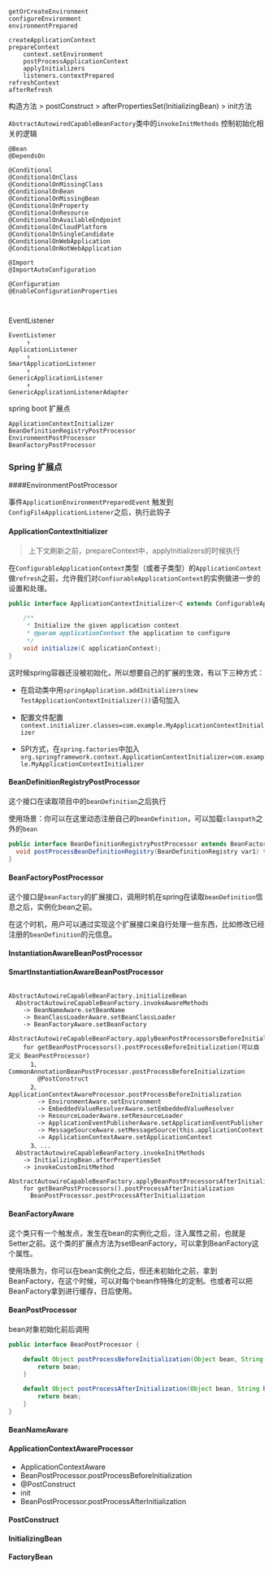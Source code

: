 ```
getOrCreateEnvironment
configureEnvironment
environmentPrepared

createApplicationContext
prepareContext
	context.setEnvironment
	postProcessApplicationContext
	applyInitializers
	listeners.contextPrepared
refreshContext
afterRefresh

```



构造方法 > postConstruct > afterPropertiesSet(InitializingBean) > init方法

`AbstractAutowiredCapableBeanFactory`类中的`invokeInitMethods` 控制初始化相关的逻辑





```
@Bean
@DependsOn

@Conditional
@ConditionalOnClass
@ConditionalOnMissingClass
@ConditionalOnBean
@ConditionalOnMissingBean
@ConditionalOnProperty
@ConditionalOnResource
@ConditionalOnAvailableEndpoint
@ConditionalOnCloudPlatform
@ConditionalOnSingleCandidate
@ConditionalOnWebApplication
@ConditionalOnNotWebApplication

@Import
@ImportAutoConfiguration

@Configuration
@EnableConfigurationProperties



```



EventListener

```
EventListener
     ↑
ApplicationListener
     ↑
SmartApplicationListener
     ↑
GenericApplicationListener
     ↑
GenericApplicationListenerAdapter
```



spring boot 扩展点

```
ApplicationContextInitializer
BeanDefinitionRegistryPostProcessor
EnvironmentPostProcessor
BeanFactoryPostProcessor

```



### Spring 扩展点

####EnvironmentPostProcessor

事件`ApplicationEnvironmentPreparedEvent` 触发到`ConfigFileApplicationListener`之后，执行此钩子



#### ApplicationContextInitializer

> 上下文刷新之前，prepareContext中，applyInitializers的时候执行

在`ConfigurableApplicationContext`类型（或者子类型）的`ApplicationContext`做`refresh`之前，允许我们对`ConfiurableApplicationContext`的实例做进一步的设置和处理。

```java
public interface ApplicationContextInitializer<C extends ConfigurableApplicationContext> {

	/**
	 * Initialize the given application context.
	 * @param applicationContext the application to configure
	 */
	void initialize(C applicationContext);
}
```

这时候spring容器还没被初始化，所以想要自己的扩展的生效，有以下三种方式：

- 在启动类中用`springApplication.addInitializers(new TestApplicationContextInitializer())`语句加入

- 配置文件配置`context.initializer.classes=com.example.MyApplicationContextInitializer`

- SPI方式，在`spring.factories`中加入`org.springframework.context.ApplicationContextInitializer=com.example.MyApplicationContextInitializer`



#### BeanDefinitionRegistryPostProcessor

这个接口在读取项目中的`beanDefinition`之后执行

使用场景：你可以在这里动态注册自己的`beanDefinition`，可以加载`classpath`之外的`bean`

```java
public interface BeanDefinitionRegistryPostProcessor extends BeanFactoryPostProcessor {
  void postProcessBeanDefinitionRegistry(BeanDefinitionRegistry var1) throws BeansException;
}
```



#### BeanFactoryPostProcessor

这个接口是`beanFactory`的扩展接口，调用时机在spring在读取`beanDefinition`信息之后，实例化bean之前。

在这个时机，用户可以通过实现这个扩展接口来自行处理一些东西，比如修改已经注册的`beanDefinition`的元信息。



#### InstantiationAwareBeanPostProcessor



#### SmartInstantiationAwareBeanPostProcessor



```

AbstractAutowireCapableBeanFactory.initializeBean
  AbstractAutowireCapableBeanFactory.invokeAwareMethods
    -> BeanNameAware.setBeanName
    -> BeanClassLoaderAware.setBeanClassLoader
    -> BeanFactoryAware.setBeanFactory
  AbstractAutowireCapableBeanFactory.applyBeanPostProcessorsBeforeInitialization
    for getBeanPostProcessors().postProcessBeforeInitialization(可以自定义 BeanPostProcessor)
      1、CommonAnnotationBeanPostProcessor.postProcessBeforeInitialization
        @PostConstruct
      2、ApplicationContextAwareProcessor.postProcessBeforeInitialization
        -> EnvironmentAware.setEnvironment
        -> EmbeddedValueResolverAware.setEmbeddedValueResolver
        -> ResourceLoaderAware.setResourceLoader
        -> ApplicationEventPublisherAware.setApplicationEventPublisher
        -> MessageSourceAware.setMessageSource(this.applicationContext
        -> ApplicationContextAware.setApplicationContext
      3、...
  AbstractAutowireCapableBeanFactory.invokeInitMethods
    -> InitializingBean.afterPropertiesSet
    -> invokeCustomInitMethod
  AbstractAutowireCapableBeanFactory.applyBeanPostProcessorsAfterInitialization
    for getBeanPostProcessors().postProcessAfterInitialization
      BeanPostProcessor.postProcessAfterInitialization

```



#### BeanFactoryAware

这个类只有一个触发点，发生在bean的实例化之后，注入属性之前，也就是Setter之前。这个类的扩展点方法为setBeanFactory，可以拿到BeanFactory这个属性。

使用场景为，你可以在bean实例化之后，但还未初始化之前，拿到 BeanFactory，在这个时候，可以对每个bean作特殊化的定制。也或者可以把BeanFactory拿到进行缓存，日后使用。



#### BeanPostProcessor

bean对象初始化前后调用

```java
public interface BeanPostProcessor {

	default Object postProcessBeforeInitialization(Object bean, String beanName) throws BeansException {
		return bean;
	}

	default Object postProcessAfterInitialization(Object bean, String beanName) throws BeansException {
		return bean;
	}
}
```





#### BeanNameAware



#### ApplicationContextAwareProcessor

- ApplicationContextAware
- BeanPostProcessor.postProcessBeforeInitialization
- @PostConstruct
- init
- BeanPostProcessor.postProcessAfterInitialization



#### PostConstruct



#### InitializingBean



#### FactoryBean





